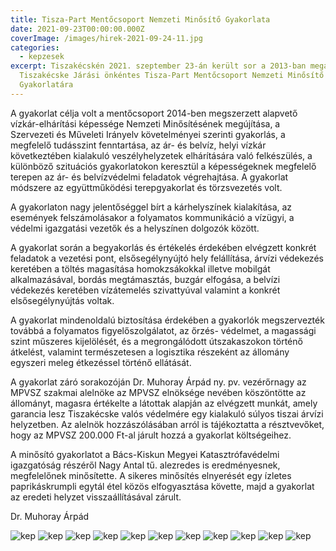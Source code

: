 ```yaml
---
title: Tisza-Part Mentőcsoport Nemzeti Minősítő Gyakorlata
date: 2021-09-23T00:00:00.000Z
coverImage: /images/hirek-2021-09-24-11.jpg
categories:
  - kepzesek
excerpt: Tiszakécskén 2021. szeptember 23-án került sor a 2013-ban megalakult
  Tiszakécske Járási önkéntes Tisza-Part Mentőcsoport Nemzeti Minősítő
  Gyakorlatára
---
```


A gyakorlat célja volt a mentőcsoport 2014-ben megszerzett alapvető vízkár-elhárítási képessége Nemzeti Minősítésének megújítása, a 
Szervezeti és Műveleti Irányelv követelményei szerinti gyakorlás, a megfelelő tudásszint fenntartása, az ár- és belvíz, helyi vízkár 
következtében kialakuló veszélyhelyzetek elhárítására való felkészülés, a különböző szituációs gyakorlatokon keresztül a képességeknek 
megfelelő terepen az ár- és belvízvédelmi feladatok végrehajtása. A gyakorlat módszere az együttműködési terepgyakorlat és törzsvezetés volt.

A gyakorlaton nagy jelentőséggel bírt a kárhelyszínek kialakítása, az események felszámolásakor a folyamatos kommunikáció a vízügyi, a 
védelmi igazgatási vezetők és a helyszínen dolgozók között.

A gyakorlat során a begyakorlás és értékelés érdekében elvégzett konkrét feladatok a vezetési pont, elsősegélynyújtó hely felállítása, 
árvízi védekezés keretében a töltés magasítása homokzsákokkal illetve mobilgát alkalmazásával, bordás megtámasztás, buzgár elfogása, a 
belvízi védekezés keretében vízátemelés szivattyúval valamint a konkrét elsősegélynyújtás voltak.

A gyakorlat mindenoldalú biztosítása érdekében a gyakorlók megszervezték továbbá a folyamatos figyelőszolgálatot, az őrzés- védelmet, a 
magassági szint műszeres kijelölését, és a megrongálódott útszakaszokon történő átkelést, valamint természetesen a logisztika részeként az állomány egyszeri meleg étkezéssel történő ellátását.

A gyakorlat záró sorakozóján Dr. Muhoray Árpád ny. pv. vezérőrnagy az MPVSZ szakmai alelnöke az MPVSZ elnöksége nevében köszöntötte az 
állományt, magasra értékelte a látottak alapján az elvégzett munkát, amely garancia lesz Tiszakécske valós védelmére egy kialakuló súlyos tiszai árvízi helyzetben. Az alelnök hozzászólásában arról is tájékoztatta a résztvevőket, hogy az MPVSZ 200.000 Ft-al járult hozzá a gyakorlat költségeihez.

A minősító gyakorlatot a Bács-Kiskun Megyei Katasztrófavédelmi igazgatóság részéről Nagy Antal tű. alezredes is eredményesnek, megfelelőnek 
minősítette. A sikeres minősítés elnyerését egy ízletes paprikáskrumpli egytál étel közös elfogyasztása követte, majd a gyakorlat az eredeti helyzet visszaállításával zárult.

Dr. Muhoray Árpád

![kep](/images/hirek-2021-09-24-1.jpg)
![kep](/images/hirek-2021-09-24-2.jpg)
![kep](/images/hirek-2021-09-24-3.jpg)
![kep](/images/hirek-2021-09-24-4.jpg)
![kep](/images/hirek-2021-09-24-5.jpg)
![kep](/images/hirek-2021-09-24-6.jpg)
![kep](/images/hirek-2021-09-24-7.jpg)
![kep](/images/hirek-2021-09-24-8.jpg)
![kep](/images/hirek-2021-09-24-9.jpg)
![kep](/images/hirek-2021-09-24-10.jpg)
![kep](/images/hirek-2021-09-24-11.jpg)


